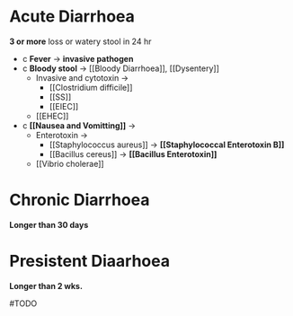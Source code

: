 # Acute Diarrhoea
**3 or more** loss or watery stool in 24 hr 
- c **Fever** -> **invasive pathogen**
- c **Bloody stool** -> [[Bloody Diarrhoea]], [[Dysentery]]
	- Invasive and cytotoxin -> 
		- [[Clostridium difficile]]
		- [[SS]]
		- [[EIEC]]
	- [[EHEC]]
- c **[[Nausea and Vomitting]]** ->
	- Enterotoxin ->
		- [[Staphylococcus aureus]] -> **[[Staphylococcal Enterotoxin B]]**
		- [[Bacillus cereus]] -> **[[Bacillus Enterotoxin]]**
	- [[Vibrio cholerae]]

# Chronic Diarrhoea
**Longer than 30 days**

# Presistent Diaarhoea
**Longer than 2 wks.**

#TODO 